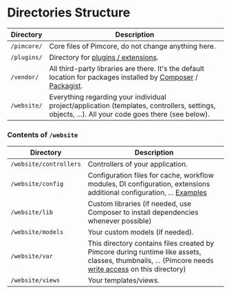 # Directories Structure

| Directory                                            | Description                                                                          |
|------------------------------------------------------|--------------------------------------------------------------------------------------|
| `/pimcore/` | Core files of Pimcore, do not change anything here.                                |
| `/plugins/` | Directory for [plugins / extensions](../Extending_Pimcore/Plugin_Developers_Guide/Example.md). |
| `/vendor/`  | All third-party libraries are there. It's the default location for packages installed by [Composer](https://getcomposer.org/) / [Packagist](https://packagist.org/).                     |
| `/website/` | Everything regarding your individual project/application (templates, controllers, settings, objects, ...). All your code goes there (see below).   |

  
  
### Contents of `/website` 

| Directory             | Description                                                                                                        |
|-----------------------|--------------------------------------------------------------------------------------------------------------------|
| `/website/controllers` | Controllers of your application.                                                                      |
| `/website/config`      | Configuration files for cache, workflow modules, DI configuration, extensions additional configuration, ... [Examples](https://github.com/pimcore/pimcore/tree/master/website_demo/config)        |
| `/website/lib`         | Custom libraries (if needed, use Composer to install dependencies whenever possible)                                                                                      |
| `/website/models`      | Your custom models (if needed).                                                                                    |
| `/website/var`         | This directory contains files created by Pimcore during runtime like assets, classes, thumbnails, ... (Pimcore needs [write access](../13_Installation_and_Upgrade/03_System_Setup_and_Hosting/03_File_Permissions.md) on this directory)             |
| `/website/views`       | Your templates/views.                                                                                                    |
